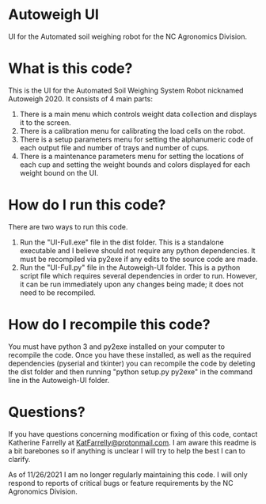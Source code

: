 # Autoweigh UI
 UI for the Automated soil weighing robot for the NC Agronomics Division.

# What is this code?
This is the UI for the Automated Soil Weighing System Robot nicknamed Autoweigh 2020.
 It consists of 4 main parts:
 1. There is a main menu which controls weight data collection and displays it to the screen.
 2. There is a calibration menu for calibrating the load cells on the robot.
 3. There is a setup parameters menu for setting the alphanumeric code of each output file and number of trays and number of cups.
 4. There is a maintenance parameters menu for setting the locations of each cup and setting the weight bounds and colors displayed for each weight bound on the UI.

# How do I run this code?
There are two ways to run this code.
1. Run the "UI-Full.exe" file in the dist folder. This is a standalone executable and I believe should not require any python dependencies. It must be recompiled via py2exe if any edits to the source code are made.
2. Run the "UI-Full.py" file in the Autoweigh-UI folder. This is a python script file which requires several dependencies in order to run. However, it can be run immediately upon any changes being made; it does not need to be recompiled.

# How do I recompile this code?
You must have python 3 and py2exe installed on your computer to recompile the code. Once you have these installed, as well as the required dependencies (pyserial and tkinter) you can recompile the code by deleting the dist folder and then running "python setup.py py2exe" in the command line in the Autoweigh-UI folder.

# Questions?
If you have questions concerning modification or fixing of this code, contact Katherine Farrelly at KatFarrelly@protonmail.com. I am aware this readme is a bit barebones so if anything is unclear I will try to help the best I can to clarify.

As of 11/26/2021 I am no longer regularly maintaining this code. I will only respond to reports of critical bugs or feature requirements by the NC Agronomics Division.
